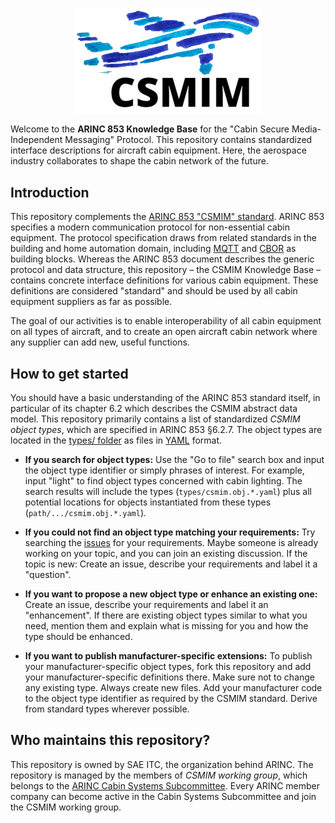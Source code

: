 <!-- <h1 align="center">The ARINC 853 "CSMIM" Knowledge Base</h1> -->
<p align="center">
  <a href="https://github.com/ARINC-IA/CSMIM">
    <img alt="CSMIM" title="CSMIM" src="docs/csmim.png" width="300">
  </a>
</p>

Welcome to the **ARINC 853 Knowledge Base** for the "Cabin Secure Media-Independent Messaging" Protocol.
This repository contains standardized interface descriptions for aircraft cabin equipment.
Here, the aerospace industry collaborates to shape the cabin network of the future.


## Introduction

This repository complements the [ARINC 853 "CSMIM" standard](https://aviation-ia.sae-itc.com/standards/arinc853-853-cabin-secure-media-independent-messaging-csmim-protocol).
ARINC 853 specifies a modern
communication protocol for non-essential cabin equipment. The protocol specification draws
from related standards in the building and home automation domain, including
[MQTT](https://mqtt.org/) and [CBOR](https://cbor.io/) as building blocks. Whereas the
ARINC 853 document describes the generic protocol and data structure, this
repository &ndash; the CSMIM Knowledge Base &ndash; contains concrete interface definitions for
various cabin equipment. These definitions are considered "standard" and should be used
by all cabin equipment suppliers as far as possible.

The goal of our activities is to enable interoperability of all cabin equipment on all
types of aircraft, and to create an open aircraft cabin network where any supplier can
add new, useful functions.


## How to get started

You should have a basic understanding of the ARINC 853 standard itself, in particular of its
chapter 6.2 which describes the CSMIM abstract data model. This repository primarily contains
a list of standardized *CSMIM object types*, which are specified in ARINC 853 §6.2.7. The
object types are located in the [types/ folder](types/) as files in
[YAML](https://en.wikipedia.org/wiki/YAML) format.

- **If you search for object types:**
  Use the "Go to file" search box and input the object type
  identifier or simply phrases of interest. For example, input "light" to find object types
  concerned with cabin lighting. The search results will include the types
  (`types/csmim.obj.*.yaml`) plus all potential locations for objects instantiated from
  these types (`path/.../csmim.obj.*.yaml`).

- **If you could not find an object type matching your requirements:**
  Try searching the [issues](https://github.com/ARINC-IA/CSMIM/issues) for your requirements.
  Maybe someone is already working on your topic, and you can join an existing discussion.
  If the topic is new: Create an issue, describe your requirements and label it a "question".

- **If you want to propose a new object type or enhance an existing one:**
  Create an issue, describe your requirements and label it an "enhancement". If there are
  existing object types similar to what you need, mention them and explain what is
  missing for you and how the type should be enhanced.

- **If you want to publish manufacturer-specific extensions:**
  To publish your manufacturer-specific object types, fork this repository and add your
  manufacturer-specific definitions there. Make sure not to change any existing type.
  Always create new files. Add your manufacturer code to the object type identifier as
  required by the CSMIM standard. Derive from standard types wherever possible.


## Who maintains this repository?

This repository is owned by SAE ITC, the organization behind ARINC. The repository is managed
by the members of *CSMIM working group*, which belongs to the
[ARINC Cabin Systems Subcommittee](https://aviation-ia.sae-itc.com/subcommittees/cabin-systems-subcommittee).
Every ARINC member company can become active in the Cabin Systems Subcommittee and join the
CSMIM working group.
